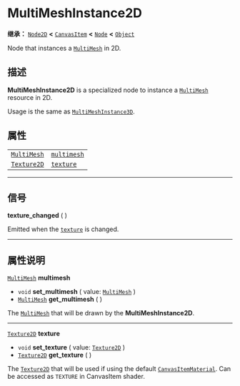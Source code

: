 <!-- ⚠ 请勿编辑本文件 ⚠ -->
<!-- 本文档使用脚本从 WeDot 引擎源码仓库生成。 -->
<!-- 生成脚本：https://github.com/WeDot-Engine/WeDot/tree/4.3/doc/tools/make_md.py； -->
<!-- 原文件：https://github.com/WeDot-Engine/WeDot/tree/4.3/doc/classes/MultiMeshInstance2D.xml。 -->

<div id="_class_multimeshinstance2d"></div>

# MultiMeshInstance2D

**继承：** [`Node2D`](class_node2d.md) **<** [`CanvasItem`](class_canvasitem.md) **<** [`Node`](class_node.md) **<** [`Object`](class_object.md)

Node that instances a [`MultiMesh`](class_multimesh.md) in 2D.

## 描述

**MultiMeshInstance2D** is a specialized node to instance a [`MultiMesh`](class_multimesh.md) resource in 2D.

Usage is the same as [`MultiMeshInstance3D`](class_multimeshinstance3d.md).

## 属性

|||
|:-:|:--|
| [`MultiMesh`](class_multimesh.md) | [`multimesh`](#class_multimeshinstance2d_property_multimesh) |
| [`Texture2D`](class_texture2d.md) | [`texture`](#class_multimeshinstance2d_property_texture)     |

<!-- rst-class:: classref-section-separator -->

---

## 信号

<div id="_class_class_multimeshinstance2d_signal_texture_changed"></div>

**texture_changed** ( ) <div id="class_multimeshinstance2d_signal_texture_changed"></div>

Emitted when the [`texture`](#class_multimeshinstance2d_property_texture) is changed.

<!-- rst-class:: classref-section-separator -->

---

## 属性说明

<div id="_class_multimeshinstance2d_property_multimesh"></div>

[`MultiMesh`](class_multimesh.md) **multimesh** <div id="class_multimeshinstance2d_property_multimesh"></div>

- `void` **set_multimesh** ( value: [`MultiMesh`](class_multimesh.md) )
- [`MultiMesh`](class_multimesh.md) **get_multimesh** ( )

The [`MultiMesh`](class_multimesh.md) that will be drawn by the **MultiMeshInstance2D**.

<!-- rst-class:: classref-item-separator -->

---

<div id="_class_multimeshinstance2d_property_texture"></div>

[`Texture2D`](class_texture2d.md) **texture** <div id="class_multimeshinstance2d_property_texture"></div>

- `void` **set_texture** ( value: [`Texture2D`](class_texture2d.md) )
- [`Texture2D`](class_texture2d.md) **get_texture** ( )

The [`Texture2D`](class_texture2d.md) that will be used if using the default [`CanvasItemMaterial`](class_canvasitemmaterial.md). Can be accessed as `TEXTURE` in CanvasItem shader.

[^virtual]: 本方法通常需要用户覆盖才能生效。
[^const]: 本方法无副作用，不会修改该实例的任何成员变量。
[^vararg]: 本方法除了能接受在此处描述的参数外，还能够继续接受任意数量的参数。
[^constructor]: 本方法用于构造某个类型。
[^static]: 调用本方法无需实例，可直接使用类名进行调用。
[^operator]: 本方法描述的是使用本类型作为左操作数的有效运算符。
[^bitfield]: 这个值是由下列位标志构成位掩码的整数。
[^void]: 无返回值。
